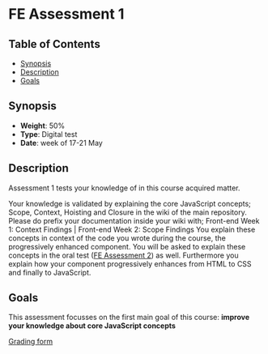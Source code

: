 # FE Assessment 1

## Table of Contents

* [Synopsis](#synopsis)
* [Description](#description)
* [Goals](#goals)

## Synopsis

* **Weight**: 50%
* **Type**: Digital test
* **Date**: week of 17-21 May
## Description

Assessment 1 tests your knowledge of in this course acquired matter.

Your knowledge is validated by explaining the core JavaScript concepts; Scope, Context, Hoisting and Closure in the wiki of the main repository. 
Please do prefix your documentation inside your wiki with; Front-end Week 1: Context Findings | Front-end Week 2: Scope Findings
You explain these concepts in context of the code you wrote during the course, the progressively enhanced component. You will be asked to explain these concepts in the oral test ([FE Assessment 2](https://github.com/cmda-bt/fe-course-19-20/blob/master/assessment-2.md)) as well. Furthermore you explain how your component progressively enhances from HTML to CSS and finally to JavaScript.

## Goals

This assessment focusses on the first main goal of this course: **improve your knowledge about core JavaScript concepts**

[Grading form](https://github.com/cmda-bt/fe-course-20-21/blob/main/a1.pdf)
